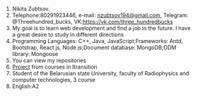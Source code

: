 1. Nikita Zubtsov. 
2. Telephone:80291923446, e-mail: nzubtsov194@gmail.com, Telegram: @Threehundred_bucks, VK:https://vk.com/three_hundredbucks 
3. My goal is to learn web development and find a job in the future. I have a great desire to study in different directions
4. Programming Languages:  C++, Java, JavaScript;Frameworks: Antd, Bootstrap, React js, Node js;Document database: MongoDB;ODM library: Mongoose
5. You can view my repositories
6. [Project](https://github.com/3ubik/sitecollections)  from courses in Itransition 
7. Student of the Belarusian state University, faculty of Radiophysics and computer technologies, 3 course
8. English:A2
